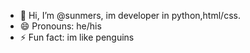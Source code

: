 - 👋 Hi, I’m @sunmers, im developer in python,html/css.
- 😄 Pronouns: he/his
- ⚡ Fun fact: im like penguins

<!---
sunmers/sunmers is a ✨ special ✨ repository because its `README.md` (this file) appears on your GitHub profile.
You can click the Preview link to take a look at your changes.
--->
